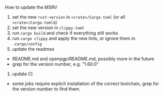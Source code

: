 How to update the MSRV

1. set the new `rust-version` in `<crate>/Cargo.toml` (or all `<crate>/Cargo.toml`s)
1. set the new version in `clippy.toml`
1. run `cargo build` and check if everything still works
1. run `cargo clippy` and apply the new lints, or ignore them in `.cargo/config`
1. update the readmes
  - README.md and openpgp/README.md, possibly more in the future
  - grep for the version number, e.g. "1.60.0"
1. update CI
  - some jobs require explicit installation of the correct toolchain, grep for
    the version number to find them.
